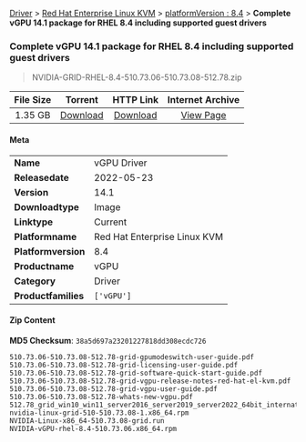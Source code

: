 
[Driver](/README.md)  >  [Red Hat Enterprise Linux KVM](/index/Driver/Red_Hat_Enterprise_Linux_KVM.md)  >  [platformVersion : 8.4](/index/Driver/Red_Hat_Enterprise_Linux_KVM/8.4.md)  >  **Complete vGPU 14.1 package for RHEL 8.4 including supported guest drivers**


###    Complete vGPU 14.1 package for RHEL 8.4 including supported guest drivers

> NVIDIA-GRID-RHEL-8.4-510.73.06-510.73.08-512.78.zip   


| **File Size** | **Torrent**  | **HTTP Link** | **Internet Archive** |
|:-------------:|:------------:|:-------------:|:--------------------:|
| 1.35 GB |  [Download](https://archive.org/download/nvgpu_NVIDIA-GRID-RHEL-8.4-510.73.06-510.73.08-512.78.zip/nvgpu_NVIDIA-GRID-RHEL-8.4-510.73.06-510.73.08-512.78.zip_archive.torrent)       | [Download](https://archive.org/compress/nvgpu_NVIDIA-GRID-RHEL-8.4-510.73.06-510.73.08-512.78.zip) | [View Page](https://archive.org/details/nvgpu_NVIDIA-GRID-RHEL-8.4-510.73.06-510.73.08-512.78.zip)       |

#### Meta

<table>
<tr><td><strong>Name</strong></td><td>vGPU Driver</td></tr>
<tr><td><strong>Releasedate</strong></td><td>2022-05-23</td></tr>
<tr><td><strong>Version</strong></td><td>14.1</td></tr>
<tr><td><strong>Downloadtype</strong></td><td>Image</td></tr>
<tr><td><strong>Linktype</strong></td><td>Current</td></tr>
<tr><td><strong>Platformname</strong></td><td>Red Hat Enterprise Linux KVM</td></tr>
<tr><td><strong>Platformversion</strong></td><td>8.4</td></tr>
<tr><td><strong>Productname</strong></td><td>vGPU</td></tr>
<tr><td><strong>Category</strong></td><td>Driver</td></tr>
<tr><td><strong>Productfamilies</strong></td><td><code>['vGPU']</code></td></tr>
</table>

#### Zip Content

**MD5 Checksum**: `38a5d697a23201227818dd308ecdc726`

```text
510.73.06-510.73.08-512.78-grid-gpumodeswitch-user-guide.pdf
510.73.06-510.73.08-512.78-grid-licensing-user-guide.pdf
510.73.06-510.73.08-512.78-grid-software-quick-start-guide.pdf
510.73.06-510.73.08-512.78-grid-vgpu-release-notes-red-hat-el-kvm.pdf
510.73.06-510.73.08-512.78-grid-vgpu-user-guide.pdf
510.73.06-510.73.08-512.78-whats-new-vgpu.pdf
512.78_grid_win10_win11_server2016_server2019_server2022_64bit_international.exe
nvidia-linux-grid-510-510.73.08-1.x86_64.rpm
NVIDIA-Linux-x86_64-510.73.08-grid.run
NVIDIA-vGPU-rhel-8.4-510.73.06.x86_64.rpm
```
